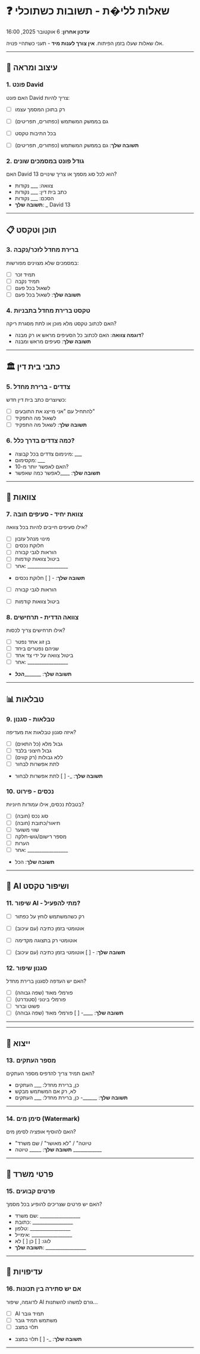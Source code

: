 # ❓ שאלות ללי�ת - תשובות כשתוכלי

**עדכון אחרון**: 6 אוקטובר 2025, 16:00

אלו שאלות שעלו בזמן הפיתוח. **אין צורך לענות מיד** - תעני כשתהיי פנויה.

---

## 🎨 עיצוב ומראה

### 1. פונט David
האם פונט David צריך להיות:
- [ ] רק בתוכן המסמך עצמו
- [ ] גם בממשק המשתמש (כפתורים, תפריטים)
- [ ] בכל התיבות טקסט
- [ ] **תשובה שלך**: גם בממשק המשתמש (כפתורים, תפריטים)


### 2. גודל פונט במסמכים שונים
האם David 13 הוא לכל סוג מסמך או צריך שינויים?
- צוואה: ___ נקודות
- כתב בית דין: ___ נקודות
- הסכם: ___ נקודות
- **תשובה שלך**: _ David 13

---

## 📋 תוכן וטקסט

### 3. ברירת מחדל לזכר/נקבה
במסמכים שלא מצוינים מפורשות:
- [ ] תמיד זכר
- [ ] תמיד נקבה
- [ ] לשאול בכל פעם
- [ ] **תשובה שלך**: לשאול בכל פעם

### 4. טקסט ברירת מחדל בתבניות
האם לכתוב טקסט מלא מוכן או לתת מסגרת ריקה?
- **דוגמה צוואה**: האם לכתוב כל הסעיפים מראש או רק מבנה?
- **תשובה שלך**: סעיפים מראש ומבנה

---

## 🏛️ כתבי בית דין

### 5. צדדים - ברירת מחדל
כשיוצרים כתב בית דין חדש:
- [ ] להתחיל עם "אני מייצג את התובעים"
- [ ] לשאול מה התפקיד
- [ ] **תשובה שלך**: לשאול מה התפקיד

### 6. כמה צדדים בדרך כלל?
- מינימום צדדים בכל קבוצה: ___
- מקסימום: ___
- האם לאפשר יותר מ-10?
- **תשובה שלך**: ____לאפשר כמה שאפשר

---

## 💼 צוואות

### 7. צוואת יחיד - סעיפים חובה
אילו סעיפים חייבים להיות בכל צוואה?
- [ ] מינוי מנהל עזבון
- [ ] חלוקת נכסים
- [ ] הוראות לגבי קבורה
- [ ] ביטול צוואות קודמות
- [ ] אחר: _________________
- **תשובה שלך**: - [ ] חלוקת נכסים
- [ ] הוראות לגבי קבורה
- [ ] ביטול צוואות קודמות


### 8. צוואה הדדית - תרחישים
אילו תרחישים צריך לכסות?
- [ ] בן זוג אחד נפטר
- [ ] שניהם נפטרים ביחד
- [ ] ביטול צוואה על ידי צד אחד
- [ ] אחר: _________________
- **תשובה שלך**: ____________הכל_____

---

## 📊 טבלאות

### 9. טבלאות - סגנון
איזה סגנון טבלאות את מעדיפה?
- [ ] גבול מלא (כל התאים)
- [ ] גבול חיצוני בלבד
- [ ] ללא גבולות (רק קווים)
- [ ] לתת אפשרות לבחור
- **תשובה שלך**: _- [ ] לתת אפשרות לבחור

### 10. נכסים - פירוט
בטבלת נכסים, אילו עמודות חיוניות?
- [ ] סוג נכס (חובה)
- [ ] תיאור/כתובת (חובה)
- [ ] שווי משוער
- [ ] מספר רישום/גוש-חלקה
- [ ] הערות
- [ ] אחר: _________________
- **תשובה שלך**: הכל

---

## 🤖 AI ושיפור טקסט

### 11. שיפור AI - מתי להפעיל?
- [ ] רק כשהמשתמש לוחץ על כפתור
- [ ] אוטומטי בזמן כתיבה (עם עיכוב)
- [ ] אוטומטי רק בתצוגה מקדימה
- [ ] **תשובה שלך**: - [ ] אוטומטי בזמן כתיבה (עם עיכוב)


### 12. סגנון שיפור
האם יש העדפה לסגנון ברירת מחדל?
- [ ] פורמלי מאוד (שפה גבוהה)
- [ ] פורמלי בינוני (סטנדרט)
- [ ] פשוט וברור
- [ ] **תשובה שלך**: ____- [ ] פורמלי מאוד (שפה גבוהה)
_____________

---

## 📄 ייצוא

### 13. מספר העתקים
האם תמיד צריך להדפיס מספר העתקים?
- כן, ברירת מחדל: ___ העתקים
- לא, רק אם המשתמש מבקש
- **תשובה שלך**: ______- כן, ברירת מחדל: ___ העתקים
___________

### 14. סימן מים (Watermark)
האם להוסיף אופציה לסימן מים?
- "טיוטה" / "לא מאושר" / שם משרד
- **תשובה שלך**: _____ טיוטה ____________

---

## 🏢 פרטי משרד

### 15. פרטים קבועים
האם יש פרטים שצריכים להופיע בכל מסמך?
- שם משרד: _________________
- כתובת: _________________
- טלפון: _________________
- אימייל: _________________
- לוגו: [ ] כן [ ] לא
- **תשובה שלך**: _________________

---

## 🎯 עדיפויות

### 16. אם יש סתירה בין תכונות
לדוגמה, שיפור AI גורם למשהו להשתנות...
- [ ] AI תמיד גובר
- [ ] משתמש תמיד גובר
- [ ] תלוי במצב
- **תשובה שלך**: _- [ ] תלוי במצב
________________

